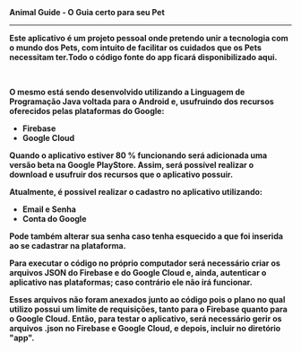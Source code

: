 <b> 
    Animal Guide - O Guia certo para seu Pet
    <hr>
    <p>Este aplicativo é um projeto pessoal onde pretendo unir a tecnologia com o mundo dos Pets, com intuito de facilitar os cuidados que os Pets necessitam ter.Todo o código fonte do app ficará disponibilizado aqui.</p><br>
    <p>O mesmo está sendo desenvolvido utilizando a Linguagem de Programação <b>Java</b>
    voltada para o Android e, usufruindo dos recursos oferecidos pelas plataformas do Google:</p>
    <ul>
    <li>Firebase</li>
    <li>Google Cloud</li>
    </ul>
    <p>Quando o aplicativo estiver 80 % funcionando será adicionada uma versão beta na Google PlayStore. Assim, será possível realizar o download e usufruir dos recursos que o aplicativo possuir.</p>
    <p>Atualmente, é possivel realizar o cadastro no aplicativo utilizando:</p>
    <ul>
    <li>Email e Senha</li>
    <li>Conta do Google</li>
    </ul>
    <p>Pode também alterar sua senha caso tenha esquecido a que foi inserida ao se cadastrar na plataforma.</p>
     <p>Para executar o código no próprio computador será necessário criar os arquivos JSON
    do Firebase e do Google Cloud e, ainda, autenticar o aplicativo nas plataformas; caso contrário ele não irá funcionar.</p>
    <p>Esses arquivos não foram anexados junto ao código pois o plano no qual utilizo possui um limite de requisições, tanto para o Firebase quanto para o Google Cloud. Então, para testar o aplicativo, será necessário gerir os arquivos .json no Firebase e Google Cloud, e depois, incluir no diretório "app".</p>
</b>
